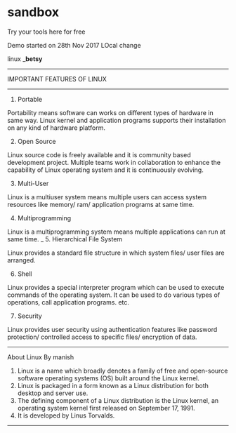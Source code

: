 # sandbox
Try your tools here for free

Demo started on 28th Nov 2017 LOcal change
 
linux
_____betsy____
***************************
IMPORTANT FEATURES OF LINUX
***************************

1. Portable 

 Portability means software can works on different types of hardware in same way. 
Linux kernel and application programs supports their installation on any kind of hardware platform.

2. Open Source 

 Linux source code is freely available and it is community based development project.
 Multiple teams work in collaboration to enhance the capability of Linux operating system and it is continuously evolving.

3. Multi-User 

 Linux is a multiuser system means multiple users can access system resources like memory/ ram/ application programs at same time.

4. Multiprogramming 

 Linux is a multiprogramming system means multiple applications can run at same time.
_
5. Hierarchical File System 

Linux provides a standard file structure in which system files/ user files are arranged.

6. Shell 

 Linux provides a special interpreter program which can be used to execute commands of the operating system.
 It can be used to do various types of operations, call application programs. etc.


7. Security 

 Linux provides user security using authentication features like password protection/ controlled access to specific files/ encryption of data.

-----------------------------------------------------------------------------------------------------------------------------------------------------
About Linux 
By manish

1. Linux is a name which broadly denotes a family of free and open-source software operating systems (OS) built around the Linux kernel.
2. Linux is packaged in a form known as a Linux distribution for both desktop and server use.
3. The defining component of a Linux distribution is the Linux kernel, an operating system kernel first released on September 17, 1991.
4. It is developed by Linus Torvalds. 
------------------------------------------------------------------------------------------------------------------------------------------------------
